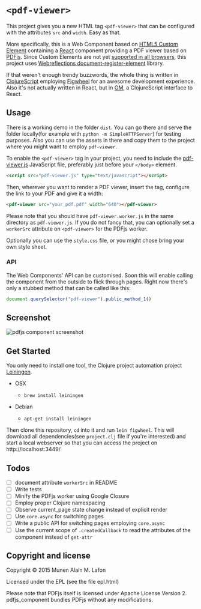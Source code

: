 # `<pdf-viewer>`

This project gives you a new HTML tag `<pdf-viewer>` that can be configured
with the attributes `src` and `width`. Easy as that.

More specifically, this is a Web Component based on [HTML5 Custom
Element](https://w3c.github.io/webcomponents/spec/custom/) containing a
[React](http://facebook.github.io/react/) component providing a PDF
viewer based on [PDFjs](https://github.com/mozilla/pdf.js).  Since Custom
Elements are not yet [supported in all
browsers](http://caniuse.com/#feat=custom-elements), this project uses
[Webreflections
document-register-element](https://github.com/WebReflection/document-register-element)
library.

If that weren't enough trendy buzzwords, the whole thing is written in
[ClojureScript](http://github.com/clojure/clojurescript) employing
[Figwheel](https://github.com/bhauman/lein-figwheel) for an awesome development
experience. Also it's not actually written in React, but in
[OM](https://github.com/omcljs/om), a ClojureScript interface to React.

## Usage

There is a working demo in the folder `dist`. You can go there and serve the
folder locally(for example with `python -m SimpleHTTPServer`) for testing
purposes. Also you can use the assets in there and copy them to the project
where you might want to employ `pdf-viewer`.

To enable the `<pdf-viewer>` tag in your project, you need to include the
[pdf-viewer.js](dist/pdf-viewer.js) JavaScript file, preferably just before
your `</body>` element.

```html
<script src="pdf-viewer.js" type="text/javascript"></script>
```

Then, wherever you want to render a PDF viewer, insert the tag, configure the
link to your PDF and give it a width:

```html
<pdf-viewer src="your_pdf.pdf" width="640"></pdf-viewer>
```

Please note that you should have `pdf-viewer.worker.js` in the same directory
as `pdf-viewer.js`. If you do not fancy that, you can optionally set a
`workerSrc` attribute on `<pdf-viewer>` for the PDFjs worker.

Optionally you can use the `style.css` file, or you might chose bring your own
style sheet.

### API

The Web Components' API can be customised. Soon this will enable calling the
component from the outside to flick through pages. Right now there's only a
stubbed method that can be called like this:

```javascript
document.querySelector("pdf-viewer").public_method_1()
```

## Screenshot

![pdfjs component screenshot](https://github.com/munen/pdf-viewer/raw/master/screenshot.png "pdfjs component screenshot")

## Get Started

You only need to install one tool, the Clojure project automation project
[Leiningen](http://leiningen.org/).

* OSX
  * `brew install leiningen`

* Debian
  * `apt-get install leiningen`

Then clone this repository, `cd` into it and run `lein figwheel`. This will
download all dependencies(see `project.clj` file if you're interested) and
start a local webserver so that you can access the project on
http://localhost:3449/

## Todos

  * [ ] document attribute `workerSrc` in README
  * [ ] Write tests
  * [ ] Minify the PDFjs worker using Google Closure
  * [ ] Employ proper Clojure namespacing
  * [ ] Observe current_page state change instead of explicit render
  * [ ] Use `core.async` for switching pages
  * [ ] Write a public API for switching pages employing `core.async`
  * [ ] Use the current scope of `.createdCallback` to read the attributes of
        the component instead of `get-attr`

## Copyright and license

Copyright © 2015 Munen Alain M. Lafon

Licensed under the EPL (see the file epl.html)

Please note that PDFjs itself is licensed under Apache License  Version 2.
pdfjs\_component bundles PDFjs without any modifications.
